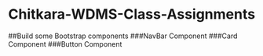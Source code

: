 # Chitkara-WDMS-Class-Assignments
##Build some Bootstrap components
###NavBar Component
###Card Component
###Button Component
